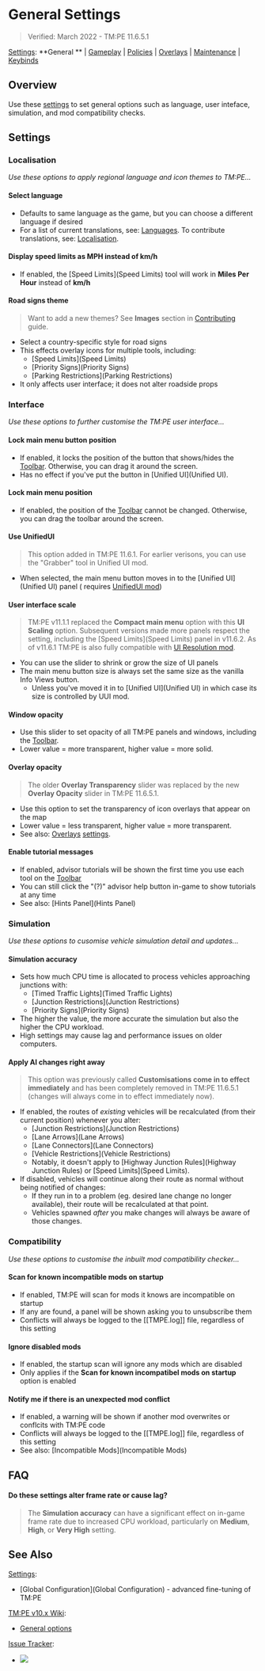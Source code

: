 # General Settings

> Verified: March 2022 - TM:PE 11.6.5.1

[Settings](Settings): **General
** | [Gameplay](Gameplay) | [Policies](Policies) | [Overlays](Overlays) | [Maintenance](Maintenance) | [Keybinds](Keybinds)

## Overview

Use these [settings](settings) to set general options such as language, user inteface, simulation, and mod compatibility
checks.

## Settings

### Localisation

_Use these options to apply regional language and icon themes to TM:PE..._

#### Select language

* Defaults to same language as the game, but you can choose a different language if desired
* For a list of current translations, see: [Languages](Languages). To contribute translations,
  see: [Localisation](Localisation).

#### Display speed limits as MPH instead of km/h

* If enabled, the [Speed Limits](Speed Limits) tool will work in **Miles Per Hour** instead of **km/h**

#### Road signs theme

> Want to add a new themes? See **Images** section in [Contributing](Contributing) guide.

* Select a country-specific style for road signs
* This effects overlay icons for multiple tools, including:
    * [Speed Limits](Speed Limits)
    * [Priority Signs](Priority Signs)
    * [Parking Restrictions](Parking Restrictions)
* It only affects user interface; it does not alter roadside props

### Interface

_Use these options to further customise the TM:PE user interface..._

#### Lock main menu button position

* If enabled, it locks the position of the button that shows/hides the [Toolbar](Toolbar). Otherwise, you can drag it
  around the screen.
* Has no effect if you've put the button in [Unified UI](Unified UI).

#### Lock main menu position

* If enabled, the position of the [Toolbar](Toolbar) cannot be changed. Otherwise, you can drag the toolbar around the
  screen.

#### Use UnifiedUI

> This option added in TM:PE 11.6.1. For earlier verisons, you can use the "Grabber" tool in Unified UI mod.

* When selected, the main menu button moves in to the [Unified UI](Unified UI) panel (
  requires [UnifiedUI mod](https://steamcommunity.com/sharedfiles/filedetails/?id=2255219025))

#### User interface scale

> TM:PE v11.1.1 replaced the **Compact main menu** option with this **UI Scaling** option. Subsequent versions made more
> panels respect the setting, including the [Speed Limits](Speed Limits) panel in v11.6.2. As of v11.6.1 TM:PE is also
> fully compatible with [UI Resolution mod](https://steamcommunity.com/sharedfiles/filedetails/?id=2487213155).

* You can use the slider to shrink or grow the size of UI panels
* The main menu button size is always set the same size as the vanilla Info Views button.
    * Unless you've moved it in to [Unified UI](Unified UI) in which case its size is controlled by UUI mod.

#### Window opacity

* Use this slider to set opacity of all TM:PE panels and windows, including the [Toolbar](Toolbar).
* Lower value = more transparent, higher value = more solid.

#### Overlay opacity

> The older **Overlay Transparency** slider was replaced by the new **Overlay Opacity** slider in TM:PE 11.6.5.1.

* Use this option to set the transparency of icon overlays that appear on the map
* Lower value = less transparent, higher value = more transparent.
* See also: [Overlays](Overlays) [settings](settings).

#### Enable tutorial messages

* If enabled, advisor tutorials will be shown the first time you use each tool on the [Toolbar](Toolbar)
* You can still click the "(?)" advisor help button in-game to show tutorials at any time
* See also: [Hints Panel](Hints Panel)

### Simulation

_Use these options to cusomise vehicle simulation detail and updates..._

#### Simulation accuracy

* Sets how much CPU time is allocated to process vehicles approaching junctions with:
    * [Timed Traffic Lights](Timed Traffic Lights)
    * [Junction Restrictions](Junction Restrictions)
    * [Priority Signs](Priority Signs)
* The higher the value, the more accurate the simulation but also the higher the CPU workload.
* High settings may cause lag and performance issues on older computers.

#### Apply AI changes right away

> This option was previously called **Customisations come in to effect immediately** and has been completely removed in
> TM:PE 11.6.5.1 (changes will always come in to effect immediately now).

* If enabled, the routes of _existing_ vehicles will be recalculated (from their current position) whenever you alter:
    * [Junction Restrictions](Junction Restrictions)
    * [Lane Arrows](Lane Arrows)
    * [Lane Connectors](Lane Connectors)
    * [Vehicle Restrictions](Vehicle Restrictions)
    * Notably, it doesn't apply to [Highway Junction Rules](Highway Junction Rules) or [Speed Limits](Speed Limits).
* If disabled, vehicles will continue along their route as normal without being notified of changes:
    * If they run in to a problem (eg. desired lane change no longer available), their route will be recalculated at
      that point.
    * Vehicles spawned _after_ you make changes will always be aware of those changes.

### Compatibility

_Use these options to customise the inbuilt mod compatibility checker..._

#### Scan for known incompatible mods on startup

* If enabled, TM:PE will scan for mods it knows are incompatible on startup
* If any are found, a panel will be shown asking you to unsubscribe them
* Conflicts will always be logged to the [[TMPE.log]] file, regardless of this setting

#### Ignore disabled mods

* If enabled, the startup scan will ignore any mods which are disabled
* Only applies if the **Scan for known incompatibel mods on startup** option is enabled

#### Notify me if there is an unexpected mod conflict

* If enabled, a warning will be shown if another mod overwrites or conflcits with TM:PE code
* Conflicts will always be logged to the [[TMPE.log]] file, regardless of this setting
* See also: [Incompatible Mods](Incompatible Mods)

## FAQ

#### Do these settings alter frame rate or cause lag?

> The **Simulation accuracy** can have a significant effect on in-game frame rate due to increased CPU workload,
> particularly on **Medium**, **High**, or **Very High** setting.

## See Also

[Settings](Settings):

* [Global Configuration](Global Configuration) - advanced fine-tuning of TM:PE

[TM:PE v10.x Wiki](https://tmpe.viathinksoft.com/wiki):

* [General options](https://tmpe.viathinksoft.com/wiki/index.php?title=Options#General)

[Issue Tracker](https://github.com/krzychu124/Cities-Skylines-Traffic-Manager-President-Edition/issues):

* <a href="https://github.com/CitiesSkylinesMods/TMPE/labels/SETTINGS"><img src="https://img.shields.io/github/issues/CitiesSkylinesMods/TMPE/SETTINGS?label=SETTINGS&logo=github" /></a>

